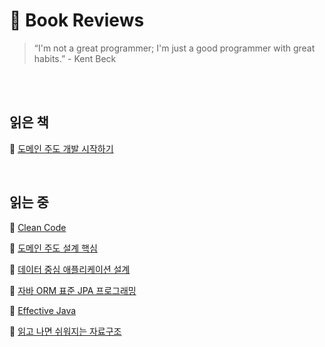 # 📖 Book Reviews

> “I'm not a great programmer; I'm just a good programmer with great habits.” - Kent Beck

<br>
<br>

## 읽은 책

📒  [도메인 주도 개발 시작하기](ddd-start)

<br>

## 읽는 중

📒  [Clean Code](clean-code)

📒  [도메인 주도 설계 핵심](ddd-distilled)

📒  [데이터 중심 애플리케이션 설계](designing-data-intensive-applications)

📒  [자바 ORM 표준 JPA 프로그래밍](java-orm-standard-jpa-programming)

📒  [Effective Java](effective-java)

📒  [읽고 나면 쉬워지는 자료구조](data-structures-the-fun-way)
